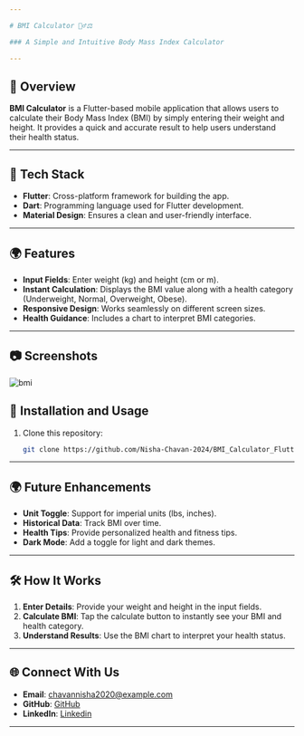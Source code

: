 ```yaml
---

# BMI Calculator 🏋️‍♂️⚖️

### A Simple and Intuitive Body Mass Index Calculator

---
```


## 🌱 Overview

**BMI Calculator** is a Flutter-based mobile application that allows users to calculate their Body Mass Index (BMI) by simply entering their weight and height. It provides a quick and accurate result to help users understand their health status.

---

## 🔧 Tech Stack

- **Flutter**: Cross-platform framework for building the app.
- **Dart**: Programming language used for Flutter development.
- **Material Design**: Ensures a clean and user-friendly interface.

---

## 🌍 Features

- **Input Fields**: Enter weight (kg) and height (cm or m).
- **Instant Calculation**: Displays the BMI value along with a health category (Underweight, Normal, Overweight, Obese).
- **Responsive Design**: Works seamlessly on different screen sizes.
- **Health Guidance**: Includes a chart to interpret BMI categories.

---

## 📷 Screenshots  

![bmi](https://github.com/user-attachments/assets/067bd805-9566-431c-a949-7b4f41bfb97a)

## 🚀 Installation and Usage

1. Clone this repository:
   ```bash
   git clone https://github.com/Nisha-Chavan-2024/BMI_Calculator_Flutter.git
   ```

---

## 🌍 Future Enhancements

- **Unit Toggle**: Support for imperial units (lbs, inches).
- **Historical Data**: Track BMI over time.
- **Health Tips**: Provide personalized health and fitness tips.
- **Dark Mode**: Add a toggle for light and dark themes.

---

## 🛠️ How It Works

1. **Enter Details**: Provide your weight and height in the input fields.
2. **Calculate BMI**: Tap the calculate button to instantly see your BMI and health category.
3. **Understand Results**: Use the BMI chart to interpret your health status.

---

## 🌐 Connect With Us

- **Email**: [chavannisha2020@example.com](mailto:chavannisha2020@gmail.com)  
- **GitHub**: [GitHub](https://github.com/Nisha-Chavan-2024)  
- **LinkedIn**: [Linkedin](https://www.linkedin.com/in/nisha-chavan-31a72329a/)  
---

